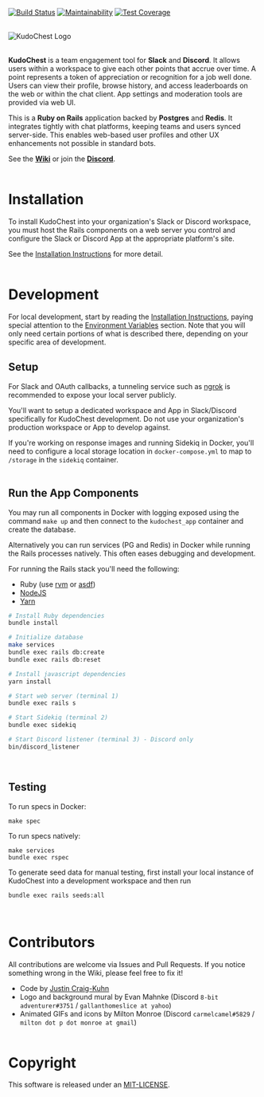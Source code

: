 [![Build Status](https://www.travis-ci.com/jcraigk/kudochest.svg?branch=master)](https://www.travis-ci.com/jcraigk/kudochest)
[![Maintainability](https://api.codeclimate.com/v1/badges/ca54364dc0911c26e35f/maintainability)](https://codeclimate.com/github/jcraigk/kudochest/maintainability)
[![Test Coverage](https://api.codeclimate.com/v1/badges/ca54364dc0911c26e35f/test_coverage)](https://codeclimate.com/github/jcraigk/kudochest/test_coverage)
&nbsp;  
&nbsp;  

![KudoChest Logo](https://github.com/jcraigk/kudochest/blob/master/app/webpacker/images/logos/app-144.png)
&nbsp;  
&nbsp;  

**KudoChest** is a team engagement tool for **Slack** and **Discord**. It allows users within a workspace to give each other points that accrue over time. A point represents a token of appreciation or recognition for a job well done. Users can view their profile, browse history, and access leaderboards on the web or within the chat client. App settings and moderation tools are provided via web UI.

This is a **Ruby on Rails** application backed by **Postgres** and **Redis**. It integrates tightly with chat platforms, keeping teams and users synced server-side. This enables web-based user profiles and other UX enhancements not possible in standard bots.

See the **[Wiki](https://github.com/jcraigk/kudochest/wiki)** or join the **[Discord](https://discord.gg/kbPnmz5q)**.
&nbsp;  
&nbsp;  


# Installation

To install KudoChest into your organization's Slack or Discord workspace, you must host the Rails components on a web server you control and configure the Slack or Discord App at the appropriate platform's site.

See the [Installation Instructions](https://github.com/jcraigk/kudochest/wiki/Installation) for more detail.
&nbsp;  
&nbsp;  


# Development

For local development, start by reading the [Installation Instructions](https://github.com/jcraigk/kudochest/wiki/Installation), paying special attention to the [Environment Variables](https://github.com/jcraigk/kudochest/wiki/Installation#environment-variables) section. Note that you will only need certain portions of what is described there, depending on your specific area of development.

## Setup

For Slack and OAuth callbacks, a tunneling service such as [ngrok](https://ngrok.com/) is recommended to expose your local server publicly.

You'll want to setup a dedicated workspace and App in Slack/Discord specifically for KudoChest development. Do not use your organization's production workspace or App to develop against.

If you're working on response images and running Sidekiq in Docker, you'll need to configure a local storage location in `docker-compose.yml` to map to `/storage` in the `sidekiq` container.
&nbsp;  
&nbsp;  


## Run the App Components

You may run all components in Docker with logging exposed using the command `make up` and then connect to the `kudochest_app` container and create the database.

Alternatively you can run services (PG and Redis) in Docker while running the Rails processes natively. This often eases debugging and development.

For running the Rails stack you'll need the following:
* Ruby (use [rvm](https://rvm.io/) or [asdf](https://asdf-vm.com/))
* [NodeJS](https://nodejs.org/en/)
* [Yarn](https://www.npmjs.com/package/yarn)

```bash
# Install Ruby dependencies
bundle install

# Initialize database
make services
bundle exec rails db:create
bundle exec rails db:reset

# Install javascript dependencies
yarn install

# Start web server (terminal 1)
bundle exec rails s

# Start Sidekiq (terminal 2)
bundle exec sidekiq

# Start Discord listener (terminal 3) - Discord only
bin/discord_listener
```
&nbsp;  

## Testing

To run specs in Docker:

```
make spec
```

To run specs natively:

```
make services
bundle exec rspec
```

To generate seed data for manual testing, first install your local instance of KudoChest into a development workspace and then run

```
bundle exec rails seeds:all
```
&nbsp;  


# Contributors

All contributions are welcome via Issues and Pull Requests. If you notice something wrong in the Wiki, please feel free to fix it!

* Code by [Justin Craig-Kuhn](https://github.com/jcraigk/)
* Logo and background mural by Evan Mahnke (Discord `8-bit adventurer#3751` / `gallanthomeslice at yahoo`)
* Animated GIFs and icons by Milton Monroe (Discord `carmelcamel#5829` / `milton dot p dot monroe at gmail`)
&nbsp;  
&nbsp;  


# Copyright

This software is released under an [MIT-LICENSE](https://github.com/jcraigk/kudochest/blob/master/MIT-LICENSE).
